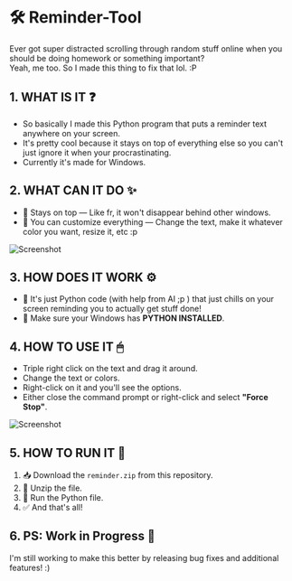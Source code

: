 
# 🛠️ Reminder-Tool

Ever got super distracted scrolling through random stuff online when you should be doing homework or something important?  
Yeah, me too. So I made this thing to fix that lol. :P

## 1. WHAT IS IT ❓

-  So basically I made this Python program that puts a reminder text anywhere on your screen.  
-  It's pretty cool because it stays on top of everything else so you can't just ignore it when your procrastinating.  
-  Currently it's made for Windows.

## 2. WHAT CAN IT DO ✨

- 📌 Stays on top — Like fr, it won't disappear behind other windows.  
- 🎨 You can customize everything — Change the text, make it whatever color you want, resize it, etc :p  

![Screenshot](https://github.com/user-attachments/assets/bfdfd580-d187-432d-8040-53a25ea29a5c)

## 3. HOW DOES IT WORK ⚙️

- 🧬 It's just Python code (with help from AI ;p ) that just chills on your screen reminding you to actually get stuff done!  
- 🐍 Make sure your Windows has **PYTHON INSTALLED**.


## 4. HOW TO USE IT 🖱

-  Triple right click on the text and drag it around.  
-  Change the text or colors.  
-  Right-click on it and you'll see the options.  
-  Either close the command prompt or right-click and select **"Force Stop"**.

![Screenshot](https://github.com/user-attachments/assets/d9115b27-c8e4-4ef6-83d8-c8d3578ecc72)

## 5. HOW TO RUN IT 🚀

1. 📥 Download the `reminder.zip` from this repository.  
2. 📂 Unzip the file.  
3. 🐍 Run the Python file.  
4. ✅ And that's all!

## 6. PS: Work in Progress 🔧

I'm still working to make this better by releasing bug fixes and additional features! :)

